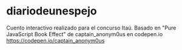 # diariodeunespejo

Cuento interactivo realizado para el concurso Itaú. 
Basado en "Pure JavaScript Book Effect" de captain_anonym0us en codepen.io
https://codepen.io/captain_anonym0us
